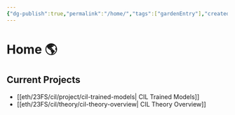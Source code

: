 ```yaml
---
{"dg-publish":true,"permalink":"/home/","tags":["gardenEntry"],"created":"","updated":""}
---
```


# Home 🌎
## Current Projects
* [[eth/23FS/cil/project/cil-trained-models\| CIL Trained Models]]
* [[eth/23FS/cil/theory/cil-theory-overview\| CIL Theory Overview]]
